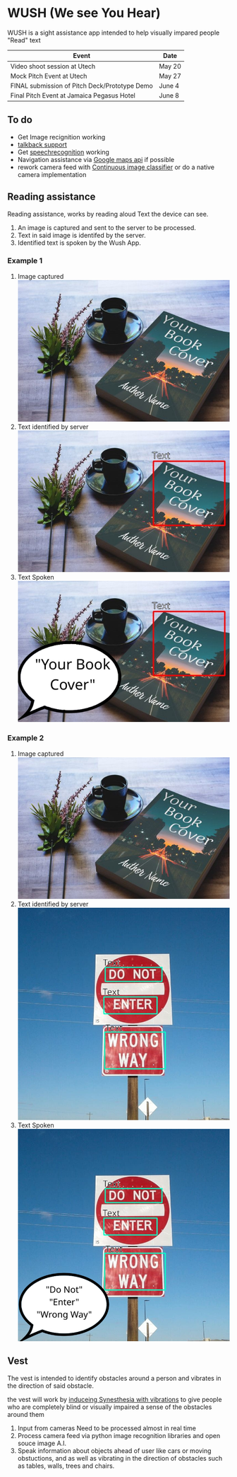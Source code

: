 # WUSH (We see You Hear)

WUSH is a sight assistance app intended to help visually impared people "Read" text

|Event|Date|
|---|---|
|Video shoot session at Utech|May 20|
|Mock Pitch Event at Utech|May 27|
|FINAL submission of Pitch Deck/Prototype Demo|June 4|
|Final Pitch Event at Jamaica Pegasus Hotel|June 8|

## To do

- Get Image recignition working
- [talkback support](https://github.com/capacitor-community/text-to-speech)
- Get [speechrecognition](https://github.com/pbakondy/cordova-plugin-speechrecognition) working
- Navigation assistance via [Google maps api](https://developers.google.com/maps/gmp-get-started) if possible
- rework camera feed with [Continuous image classifier](https://medium.com/@davifelipemsousa/continuous-image-classifier-in-cordova-d4442735ba79) or do a native camera implementation

## Reading assistance

Reading assistance, works by reading aloud Text the device can see.  

1. An image is captured and sent to the server to be processed.
2. Text in said image is identifed by the server.
3. Identified text is spoken by the Wush App.

### Example 1
1. Image captured
![Book cover](https://raw.githubusercontent.com/anthonym01/WSUH/main/docs/img/scenes/Book%20cover%20base.jpg)
2. Text identified by server
![Book cover text identified](https://raw.githubusercontent.com/anthonym01/WSUH/main/docs/img/scenes/Book%20cover%20Identified%20text.jpg)
3. Text Spoken
![Book cover text spoken](https://raw.githubusercontent.com/anthonym01/WSUH/main/docs/img/scenes/Book%20cover%20wush%20speaks.jpg)

### Example 2
1. Image captured
![Sign](https://raw.githubusercontent.com/anthonym01/WSUH/main/docs/img/scenes/Book%20cover%20base.jpg)
2. Text identified by server
![sign text identified](https://raw.githubusercontent.com/anthonym01/WSUH/main/docs/img/scenes/sign%20base%20Identified%20text.jpg)
3. Text Spoken
![sign text spoken](https://raw.githubusercontent.com/anthonym01/WSUH/main/docs/img/scenes/sign%20base%20wush%20speaks.jpg)


## Vest

The vest is intended to identify obstacles around a person and vibrates in the direction of said obstacle.

the vest will work by [induceing Synesthesia with vibrations](https://royalsocietypublishing.org/doi/10.1098/rstb.2019.0030) to give people who are completely blind or visually impaired a sense of the obstacles around them

1. Input from cameras Need to be processed almost in real time
2. Process camera feed via python image recognition libraries and open souce image A.I.
3. Speak information about objects ahead of user like cars or moving obstuctions, and as well as vibrating in the direction of obstacles such as tables, walls, trees and chairs.
